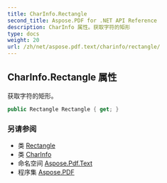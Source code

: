 ```yaml
---
title: CharInfo.Rectangle
second_title: Aspose.PDF for .NET API Reference
description: CharInfo 属性。获取字符的矩形
type: docs
weight: 20
url: /zh/net/aspose.pdf.text/charinfo/rectangle/
---
```

## CharInfo.Rectangle 属性

获取字符的矩形。

```csharp
public Rectangle Rectangle { get; }
```

### 另请参阅

* 类 [Rectangle](../../../aspose.pdf/rectangle/)
* 类 [CharInfo](../)
* 命名空间 [Aspose.Pdf.Text](../../../aspose.pdf.text/)
* 程序集 [Aspose.PDF](../../../)